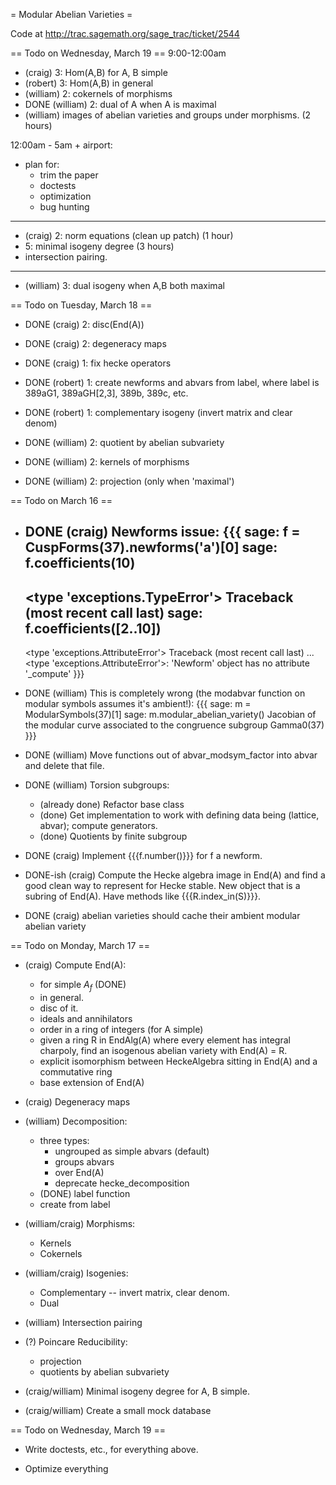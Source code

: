 = Modular Abelian Varieties =

Code at http://trac.sagemath.org/sage_trac/ticket/2544

== Todo on Wednesday, March 19 ==
9:00-12:00am
 * (craig)   3: Hom(A,B) for A, B simple
 * (robert)  3: Hom(A,B) in general
 * (william) 2: cokernels of morphisms
 * DONE (william) 2: dual of A when A is maximal
 * (william) images of abelian varieties and groups under morphisms. (2 hours)

12:00am - 5am + airport:
 * plan for:
   * trim the paper
   * doctests
   * optimization
   * bug hunting


-------------------------------------------
 * (craig) 2: norm equations (clean up patch)  (1 hour)
 * 5: minimal isogeny degree    (3 hours)
 * intersection pairing. 

----------
 * (william) 3: dual isogeny when A,B both maximal

== Todo on Tuesday, March 18 ==

 * DONE (craig)   2: disc(End(A))
 * DONE (craig)   2: degeneracy maps
 * DONE (craig)   1: fix hecke operators

 * DONE (robert)  1: create newforms and abvars from label, where label is 389aG1, 389aGH[2,3], 389b, 389c, etc.
 * DONE (robert)  1: complementary isogeny (invert matrix and clear denom)

 * DONE (william) 2: quotient by abelian subvariety
 * DONE (william) 2: kernels of morphisms
 * DONE (william) 2: projection (only when 'maximal')



== Todo on March 16 ==

 * DONE (craig) Newforms issue:
   {{{
   sage: f = CuspForms(37).newforms('a')[0]
   sage: f.coefficients(10)
   ------------------------------------
   <type 'exceptions.TypeError'>             Traceback (most recent call last)
   sage: f.coefficients([2..10])
   ------------------------------------
   <type 'exceptions.AttributeError'>        Traceback (most recent call last)
   ...
   <type 'exceptions.AttributeError'>: 'Newform' object has no attribute '_compute'
   }}}

 * DONE (william) This is completely wrong (the modabvar function on modular symbols assumes it's ambient!):
   {{{
   sage: m = ModularSymbols(37)[1]
   sage: m.modular_abelian_variety()
   Jacobian of the modular curve associated to the congruence subgroup Gamma0(37)
   }}}

 * DONE (william) Move functions out of abvar_modsym_factor into abvar and delete that file. 

 * DONE (william) Torsion subgroups:
    * (already done) Refactor base class
    * (done) Get implementation to work with defining data being (lattice, abvar); compute generators. 
    * (done) Quotients by finite subgroup

 * DONE (craig) Implement {{{f.number()}}} for f a newform. 

 * DONE-ish (craig) Compute the Hecke algebra image in End(A) and find a good clean way to represent for Hecke stable.  New object that is a subring of End(A).   Have methods like {{{R.index_in(S)}}}.

 * DONE (craig) abelian varieties should cache their ambient modular abelian variety

== Todo on Monday, March 17 ==

 * (craig) Compute End(A):
     * for simple $A_f$ (DONE)
     * in general.
     * disc of it.
     * ideals and annihilators
     * order in a ring of integers (for A simple)
     * given a ring R in EndAlg(A) where every element has integral charpoly, find an isogenous abelian variety with End(A) = R.
     * explicit isomorphism between HeckeAlgebra sitting in End(A) and a commutative ring
     * base extension of End(A)

 * (craig) Degeneracy maps

 * (william) Decomposition:
    * three types:
        * ungrouped as simple abvars   (default)
        * groups abvars
        * over End(A)
        * deprecate hecke_decomposition
   * (DONE) label function
   * create from label

 * (william/craig) Morphisms:
    * Kernels
    * Cokernels

 * (william/craig) Isogenies:
    * Complementary -- invert matrix, clear denom. 
    * Dual
   
 * (william) Intersection pairing

 * (?) Poincare Reducibility:
    * projection
    * quotients by abelian subvariety

 * (craig/william) Minimal isogeny degree for A, B simple.

 * (craig/william) Create a small mock database
 



== Todo on Wednesday, March 19 ==


 * Write doctests, etc., for everything above.

 * Optimize everything
